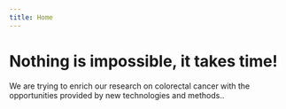 ```yaml
---
title: Home
---
```


# Nothing is impossible, it takes time!

We are trying to enrich our research on colorectal cancer with the opportunities provided by new technologies and methods..
